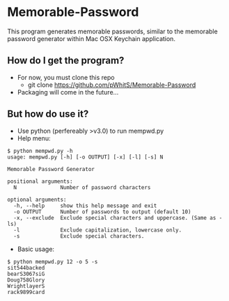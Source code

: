 # Memorable-Password
This program generates memorable passwords, similar to the memorable password generator within Mac OSX Keychain application.

## How do I get the program?
- For now, you must clone this repo
	- git clone https://github.com/pWhitS/Memorable-Password
- Packaging will come in the future...

## But how do use it?
- Use python (perfereably >v3.0) to run mempwd.py
- Help menu:
```
$ python mempwd.py -h  
usage: mempwd.py [-h] [-o OUTPUT] [-x] [-l] [-s] N  

Memorable Password Generator  
  
positional arguments:  
  N              Number of password characters  
  
optional arguments:  
  -h, --help     show this help message and exit  
  -o OUTPUT      Number of passwords to output (default 10)  
  -x, --exclude  Exclude special characters and uppercase. (Same as -ls)  
  -l             Exclude capitalization, lowercase only.  
  -s             Exclude special characters.  
```  
- Basic usage:  
```  
$ python mempwd.py 12 -o 5 -s
sit544backed
bearS3067siG
Doug758Glory
WrightlayerS
rack9899card
```
